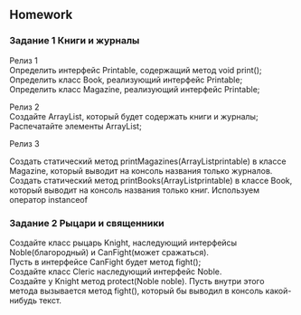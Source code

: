 ##  Homework

### Задание 1 Книги и журналы
Релиз 1   
Определить интерфейс Printable, содержащий метод void print();  
Определить класс Book, реализующий интерфейс Printable;  
Определить класс Magazine, реализующий интерфейс Printable;

Релиз 2  
Создайте ArrayList<Printable>, который будет содержать книги и журналы;
Распечатайте элементы ArrayList;

Релиз 3

Создать статический метод printMagazines(ArrayList<Printable>printable) в классе Magazine, который выводит на консоль названия только журналов.
Создать статический метод printBooks(ArrayList<Printable>printable) в классе Book, который выводит на консоль названия только книг. Используем оператор instanceof


### Задание 2 Рыцари и священники
Создайте класс рыцарь Knight, наследующий интерфейсы Noble(благородный) и CanFight(может сражаться).  
Пусть в интерфейсе CanFight будет метод fight();  
Создайте класс Cleric наследующий интерфейс Noble.  
Создайте у Knight метод protect(Noble noble). Пусть внутри этого метода вызывается метод fight(), который бы выводил в консоль какой-нибудь текст.